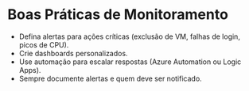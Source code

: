 # Boas Práticas de Monitoramento

- Defina alertas para ações críticas (exclusão de VM, falhas de login, picos de CPU).
- Crie dashboards personalizados.
- Use automação para escalar respostas (Azure Automation ou Logic Apps).
- Sempre documente alertas e quem deve ser notificado.
